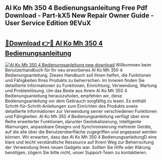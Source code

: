 ## Al Ko Mh 350 4 Bedienungsanleitung Free Pdf Download - Part-kX5 New Repair Owner Guide - User Service Edition 9EVuX

# <h2><a href="http://df09qp.blite.top/?on=Al+Ko+Mh+350+4+Bedienungsanleitung">🔗Download 👉🔴 Al Ko Mh 350 4 Bedienungsanleitung</a></h2>

[![Al Ko Mh 350 4 Bedienungsanleitung new download](https://i.imgur.com/lujVjoI.png)](http://df09qp.blite.top/?on=Al+Ko+Mh+350+4+Bedienungsanleitung)
Willkommen beim Benutzerhandbuch für Ihr neu erworbenes Al Ko Mh 350 4 Bedienungsanleitung. Dieses Handbuch soll Ihnen helfen, die Funktionen und Fähigkeiten Ihres Produkts zu beherrschen. Im Inneren finden Sie detaillierte Informationen zu Funktionen, Einrichtung, Verwendung, Wartung und Problemlösung. Um das Beste aus Ihrem Al Ko Mh 350 4 Bedienungsanleitung herauszuholen, empfehlen wir, diese Bedienungsanleitung vor dem Gebrauch sorgfältig zu lesen. Es enthält Schritt-für-Schritt-Anleitungen zum Einrichten des Produkts sowie detaillierte Informationen zur Verwendung seiner verschiedenen Funktionen und Fähigkeiten. Al Ko Mh 350 4 Bedienungsanleitung verfügt über eine Reihe erweiterter Funktionen, darunter Geolokalisierung, intelligente Warnungen, anpassbare Designs und Synchronisierung mehrerer Geräte, auf die alle über die Benutzeroberfläche zugegriffen und angepasst werden können. Wir erwarten, dass das Al Ko Mh 350 4 BedienungsanleitungD eine klare und leicht verständliche Ressource auf Ihrem Weg zur Beherrschung der Verwendung Ihres neuen Gadgets war. Sollten Sie Hilfe oder Klärung benötigen, zögern Sie bitte nicht, unser Support-Team zu kontaktieren.
